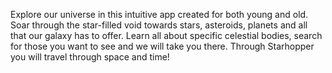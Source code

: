 Explore our universe in this intuitive app created for both young and old. Soar through the star-filled void towards stars, asteroids, planets and all that our galaxy has to offer. Learn all about specific celestial bodies, search for those you want to see and we will take you there. Through Starhopper you will travel through space and time!